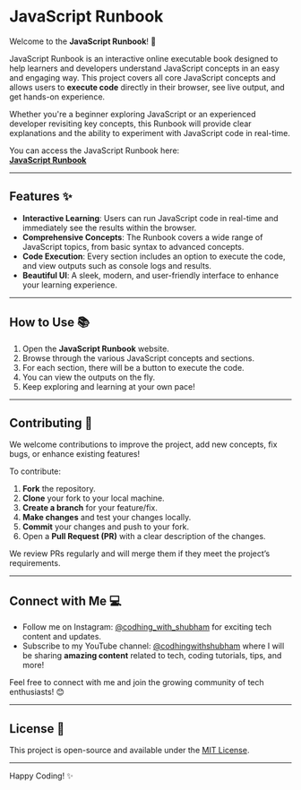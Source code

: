 # JavaScript Runbook

Welcome to the **JavaScript Runbook**! 🚀

JavaScript Runbook is an interactive online executable book designed to help learners and developers understand JavaScript concepts in an easy and engaging way. This project covers all core JavaScript concepts and allows users to **execute code** directly in their browser, see live output, and get hands-on experience.

Whether you're a beginner exploring JavaScript or an experienced developer revisiting key concepts, this Runbook will provide clear explanations and the ability to experiment with JavaScript code in real-time.

You can access the JavaScript Runbook here:  
[**JavaScript Runbook**](https://javascript-runbook.vercel.app/)

---

## Features ✨

- **Interactive Learning**: Users can run JavaScript code in real-time and immediately see the results within the browser.
- **Comprehensive Concepts**: The Runbook covers a wide range of JavaScript topics, from basic syntax to advanced concepts.
- **Code Execution**: Every section includes an option to execute the code, and view outputs such as console logs and results.
- **Beautiful UI**: A sleek, modern, and user-friendly interface to enhance your learning experience.

---

## How to Use 📚

1. Open the **JavaScript Runbook** website.
2. Browse through the various JavaScript concepts and sections.
3. For each section, there will be a button to execute the code.
4. You can view the outputs on the fly.
5. Keep exploring and learning at your own pace!

---

## Contributing 🤝

We welcome contributions to improve the project, add new concepts, fix bugs, or enhance existing features!

To contribute:

1. **Fork** the repository.
2. **Clone** your fork to your local machine.
3. **Create a branch** for your feature/fix.
4. **Make changes** and test your changes locally.
5. **Commit** your changes and push to your fork.
6. Open a **Pull Request (PR)** with a clear description of the changes.

We review PRs regularly and will merge them if they meet the project’s requirements.

---

## Connect with Me 💻

- Follow me on Instagram: [@codhing_with_shubham](https://www.instagram.com/codhing_with_shubham) for exciting tech content and updates.
- Subscribe to my YouTube channel: [@codhingwithshubham](https://www.youtube.com/@codhingwithshubham) where I will be sharing **amazing content** related to tech, coding tutorials, tips, and more!

Feel free to connect with me and join the growing community of tech enthusiasts! 😊

---

## License 📄

This project is open-source and available under the [MIT License](LICENSE).

---

Happy Coding! ✨
